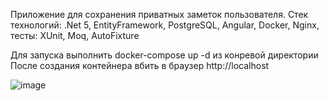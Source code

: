 Приложение для сохранения приватных заметок пользователя. Стек технологий: .Net 5, EntityFramework, PostgreSQL, Angular, Docker, Nginx, тесты: XUnit, Moq, AutoFixture

Для запуска выполнить docker-compose up -d из конревой директории
После создания контейнера вбить в браузер http://localhost

![image](https://user-images.githubusercontent.com/41327715/162734142-707a24d9-e8d0-4d14-b390-f94cef62ec35.png)
